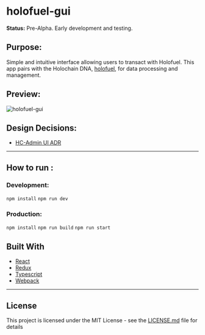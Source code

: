 # holofuel-gui
**Status:** Pre-Alpha. Early development and testing.

## Purpose:
Simple and intuitive interface allowing users to transact with Holofuel.  This app pairs with the Holochain DNA, [holofuel](https://github.com/Holo-Host/holofuel), for data processing and management.

## Preview:
![holofuel-gui](#)

## Design Decisions:
* [HC-Admin UI ADR](https://hackmd.io/t7Y0H5eNQtycrsNyVRe3Ww?both)

---

## How to run :
### Development:
`npm install`
`npm run dev`

### Production:
`npm install`
`npm run build`
`npm run start`

## Built With
* [React](https://reactjs.org/)
* [Redux](https://redux.js.org/)
* [Typescript](https://www.typescriptlang.org/)
* [Webpack](https://webpack.js.org/)

---
## License
This project is licensed under the MIT License - see the [LICENSE.md](LICENSE.md) file for details
